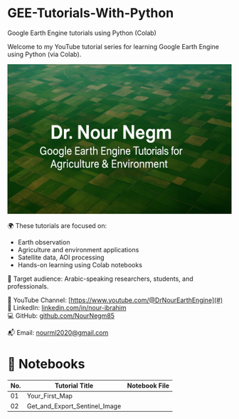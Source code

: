 # GEE-Tutorials-With-Python
Google Earth Engine tutorials using Python (Colab)

Welcome to my YouTube tutorial series for learning Google Earth Engine using Python (via Colab).

![Channel Banner](Banner1.png)

🌍 These tutorials are focused on:
- Earth observation
- Agriculture and environment applications
- Satellite data, AOI processing
- Hands-on learning using Colab notebooks

🧪 Target audience: Arabic-speaking researchers, students, and professionals.

🔗 YouTube Channel: [https://www.youtube.com/@DrNourEarthEngine](#)  
💼 LinkedIn: [linkedin.com/in/nour-ibrahim](#)  
💻 GitHub: [github.com/NourNegm85](#)

📬 Email: nourml2020@gmail.com

# 📁 Notebooks
| No. | Tutorial Title                     | Notebook File                               |
|-----|------------------------------------|---------------------------------------------|
| 01  | Your_First_Map                     |              |
| 02  | Get_and_Export_Sentinel_Image      |              |
